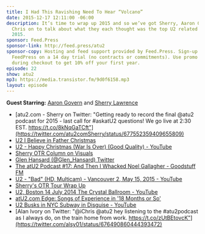```yaml
---
title: I Had This Ravishing Need To Hear “Volcano”
date: 2015-12-17 12:11:00 -06:00
description: It’s time to wrap up 2015 and so we’ve got Sherry, Aaron G, Matt, and
  Chris on to talk about what they each thought was the top U2 related moments of
  2015.
sponsor: Feed.Press
sponsor-link: http://feed.press/atu2
sponsor-copy: Hosting and feed support provided by Feed.Press. Sign-up today and try
  FeedPress on a 14 day trial (no contracts or commitments). Use promo code "atu2"
  during checkout to get 10% off your first year.
episode: 22
show: atu2
mp3: https://media.transistor.fm/9d0f6158.mp3
layout: episode
---
```


**Guest Starring:**
[Aaron Govern](/people/aaron-govern) and  [Sherry Lawrence](/people/sherry-lawrence)


* [atu2.com - Sherry on Twitter: "Getting ready to record the final @atu2 podcast for 2015 - last call for #askatU2 questions! We go live at 2:30 EST. https://t.co/8kNqGaTCft"](https://twitter.com/atu2comSherry/status/677552359409655809)
* [U2  I Believe in Father Christmas](http://www.u2.com/media/player/600/22)
* [U2 - Happy Christmas (War Is Over) (Good Quality) - YouTube](https://www.youtube.com/watch?v=HcPOxL5bwt4)
* [Sherry OTR Column on Visuals](http://www.atu2.com/news/column-off-the-record--vol-15-671.html)
* [Glen Hansard (@Glen_Hansard) Twitter](https://twitter.com/glen_hansard)
* [The atU2 Podcast #17: And Then I Whacked Noel Gallagher - Goodstuff FM](http://goodstuff.fm/atu2/17)
* [U2 - "Bad" (HD, Multicam) - Vancouver 2, May 15, 2015 - YouTube](https://www.youtube.com/watch?v=qH8hNXP_cKc)
* [Sherry's OTR Tour Wrap Up](http://www.atu2.com/news/column-off-the-record--vol-15-701.html)
* [U2, Boston 14 July 2014 The Crystal Ballroom - YouTube](https://www.youtube.com/watch?v=mu3Gp7mXeNE)
* [atU2.com Edge: Songs of Experience in '18 Months or So'](http://www.atu2.com/news/edge-songs-of-experience-in-18-months-or-so.html)
* [U2 Busks in NYC Subway in Disguise - YouTube](https://www.youtube.com/watch?v=aluYo-FSqiw)
* [Alan Ivory on Twitter: "@iChris @atu2 hey listening to the #atu2podcast as I always do, on the train home from work. https://t.co/zUtBEtovcK"](https://twitter.com/alsy01/status/676490860444393472)
